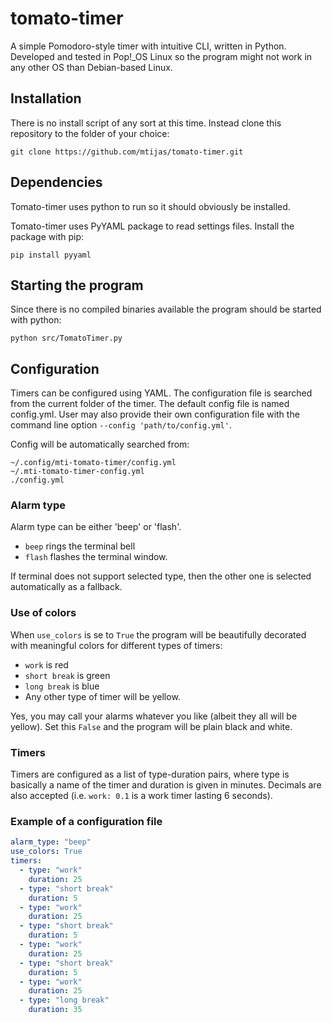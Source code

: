 # tomato-timer
A simple Pomodoro-style timer with intuitive CLI, written in Python. Developed and tested
in Pop!_OS Linux so the program might not work in any other OS than Debian-based Linux.

## Installation
There is no install script of any sort at this time. Instead clone this repository
to the folder of your choice:
```
git clone https://github.com/mtijas/tomato-timer.git
```

## Dependencies
Tomato-timer uses python to run so it should obviously be installed.

Tomato-timer uses PyYAML package to read settings files. Install the package with pip:
```
pip install pyyaml
```

## Starting the program
Since there is no compiled binaries available the program should be started with python:
```
python src/TomatoTimer.py
```

## Configuration
Timers can be configured using YAML. The configuration file is searched from the current
folder of the timer. The default config file is named config.yml. User may also provide 
their own configuration file with the command line option `--config 'path/to/config.yml'`.

Config will be automatically searched from:
```
~/.config/mti-tomato-timer/config.yml
~/.mti-tomato-timer-config.yml
./config.yml
```

### Alarm type
Alarm type can be either 'beep' or 'flash'. 

- `beep` rings the terminal bell
- `flash` flashes the terminal window.

If terminal does not support selected type, then the other one is selected automatically
as a fallback.

### Use of colors
When `use_colors` is se to `True` the program will be beautifully decorated with 
meaningful colors for different types of timers:

- `work` is red
- `short break` is green
- `long break` is blue
- Any other type of timer will be yellow. 

Yes, you may call your alarms whatever you like (albeit they all will be yellow).
Set this `False` and the program will be plain black and white.

### Timers
Timers are configured as a list of type-duration pairs, where type is basically 
a name of the timer and duration is given in minutes. Decimals are
also accepted (i.e. `work: 0.1` is a work timer lasting 6 seconds).

### Example of a configuration file

```yaml
alarm_type: "beep"
use_colors: True
timers:
  - type: "work"
    duration: 25
  - type: "short break"
    duration: 5
  - type: "work"
    duration: 25
  - type: "short break"
    duration: 5
  - type: "work"
    duration: 25
  - type: "short break"
    duration: 5
  - type: "work"
    duration: 25
  - type: "long break"
    duration: 35

```